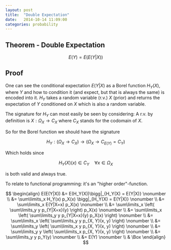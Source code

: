 ```yaml
---
layout: post
title:  "Double Expectation"
date:   2014-10-14 11:09:00
categories: probability
---
```


Theorem - Double Expectation
-------
$$
    E(Y) = E(E(Y|X))
$$

Proof
-----

One can see the conditional expectation $E(Y|X)$ as a Borel function $H_Y(X)$,
where $Y$ and how to condition it (and expect, but that is always the same) is encoded into it.
$H_Y$ takes a random variable (r.v.) $X$ (prior) and returns the expectation of $Y$
conditioned on $X$ which is also a random variable.

The signature for $H_Y$ can most easily be seen by considering:
A r.v. by definition is $X : \Omega_X \rightarrow C_X$
where $C_X$ stands for the codomain of $X$.

So for the Borel function we should have the signature

$$
    \begin{equation}
        H_Y: (\Omega_X \rightarrow C_X) \rightarrow (\Omega_X \rightarrow C_{E(Y)} = C_Y)
    \end{equation}
$$

Which holds since

$$
    \begin{equation}
        H_Y(X)(x) \in C_Y\quad \forall x\in\Omega_X
    \end{equation}
$$

is both valid and always true.

To relate to functional programming: it's an "higher order"-function.

$$
    \begin{align}
        E(E(Y|X))
            &= E(H_Y(X))\bigg|_{H_Y(X) = E(Y|X)} \nonumber \\
            &= \sum\limits_x H_Y(x) p_X(x) \bigg|_{H_Y(X) = E(Y|X)} \nonumber \\
            &= \sum\limits_x E(Y|X=x) p_X(x) \nonumber \\
            &= \sum\limits_x \left(
                \sum\limits_y y p_{Y|X=x}(y)
            \right) p_X(x) \nonumber \\
            &= \sum\limits_x \left(
                \sum\limits_y y p_{Y|X=x}(y) p_X(x)
            \right) \nonumber \\
            &= \sum\limits_x \left(
                \sum\limits_y y p_{X, Y}(x, y)
            \right) \nonumber \\
            &= \sum\limits_y \left(
                \sum\limits_x y p_{X, Y}(x, y)
            \right) \nonumber \\
            &= \sum\limits_y y \left(
                \sum\limits_x p_{X, Y}(x, y)
            \right) \nonumber \\
            &= \sum\limits_y y
                p_Y(y)
            \nonumber \\
            &= E(Y) \nonumber \\
            & \Box
    \end{align}
$$

